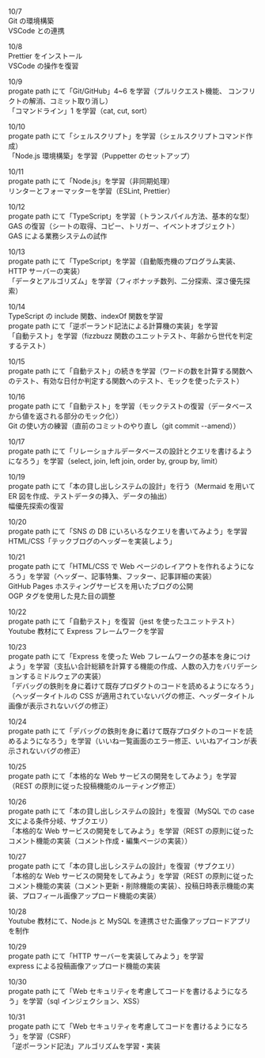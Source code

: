 10/7<br>
Git の環境構築<br>
VSCode との連携<br>

10/8<br>
Prettier をインストール<br>
VSCode の操作を復習<br>

10/9<br>
progate path にて「Git/GitHub」4~6 を学習（プルリクエスト機能、 コンフリクトの解消、コミット取り消し）<br>
「コマンドライン」1 を学習（cat, cut, sort）<br>

10/10<br>
progate path にて「シェルスクリプト」を学習（シェルスクリプトコマンド作成）<br>
「Node.js 環境構築」を学習（Puppetter のセットアップ）<br>

10/11<br>
progate path にて「Node.js」を学習（非同期処理）<br>
リンターとフォーマッターを学習（ESLint, Prettier）<br>

10/12<br>
progate path にて「TypeScript」を学習（トランスパイル方法、基本的な型）<br>
GAS の復習（シートの取得、コピー、トリガー、イベントオブジェクト）<br>
GAS による業務システムの試作<br>

10/13<br>
progate path にて「TypeScript」を学習（自動販売機のプログラム実装、HTTP サーバーの実装）<br>
「データとアルゴリズム」を学習（フィボナッチ数列、二分探索、深さ優先探索）<br>

10/14<br>
TypeScript の include 関数、indexOf 関数を学習<br>
progate path にて「逆ポーランド記法による計算機の実装」を学習<br>
「自動テスト」を学習（fizzbuzz 関数のユニットテスト、年齢から世代を判定するテスト）<br>

10/15<br>
progate path にて「自動テスト」の続きを学習（ワードの数を計算する関数へのテスト、有効な日付か判定する関数へのテスト、モックを使ったテスト）<br>

10/16<br>
progate path にて「自動テスト」を学習（モックテストの復習（データベースから値を返される部分のモック化））<br>
Git の使い方の練習（直前のコミットのやり直し（git commit --amend））<br>

10/17<br>
progate path にて「リレーショナルデータベースの設計とクエリを書けるようになろう」を学習（select, join, left join, order by, group by, limit）<br>

10/19<br>
progate path にて「本の貸し出しシステムの設計」を行う（Mermaid を用いて ER 図を作成、テストデータの挿入、データの抽出）<br>
幅優先探索の復習<br>

10/20<br>
progate path にて「SNS の DB にいろいろなクエリを書いてみよう」を学習<br>
HTML/CSS「テックブログのヘッダーを実装しよう」<br>

10/21<br>
progate path にて「HTML/CSS で Web ページのレイアウトを作れるようになろう」を学習（ヘッダー、記事特集、フッター、記事詳細の実装）<br>
GitHub Pages ホスティングサービスを用いたブログの公開<br>
OGP タグを使用した見た目の調整<br>

10/22<br>
progate path にて「自動テスト」を復習（jest を使ったユニットテスト）<br>
Youtube 教材にて Express フレームワークを学習<br>

10/23<br>
progate path にて「Express を使った Web フレームワークの基本を身につけよう」を学習（支払い合計総額を計算する機能の作成、人数の入力をバリデーションするミドルウェアの実装）<br>
「デバッグの鉄則を身に着けて既存プロダクトのコードを読めるようになろう」（ヘッダータイトルの CSS が適用されていないバグの修正、ヘッダータイトル画像が表示されないバグの修正）<br>

10/24<br>
progate path にて「デバッグの鉄則を身に着けて既存プロダクトのコードを読めるようになろう」を学習（いいね一覧画面のエラー修正、いいねアイコンが表示されないバグの修正）<br>

10/25<br>
progate path にて「本格的な Web サービスの開発をしてみよう」を学習（REST の原則に従った投稿機能のルーティング修正）<br>

10/26<br>
progate path にて「本の貸し出しシステムの設計」を復習（MySQL での case 文による条件分岐、サブクエリ）<br>
「本格的な Web サービスの開発をしてみよう」を学習（REST の原則に従ったコメント機能の実装（コメント作成・編集ページの実装））<br>

10/27<br>
progate path にて「本の貸し出しシステムの設計」を復習（サブクエリ）<br>
「本格的な Web サービスの開発をしてみよう」を学習（REST の原則に従ったコメント機能の実装（コメント更新・削除機能の実装）、投稿日時表示機能の実装、プロフィール画像アップロード機能の実装）<br>

10/28<br>
Youtube 教材にて、Node.js と MySQL を連携させた画像アップロードアプリを制作<br>

10/29<br>
progate path にて「HTTP サーバーを実装してみよう」を学習<br>
express による投稿画像アップロード機能の実装<br>

10/30<br>
progate path にて「Web セキュリティを考慮してコードを書けるようになろう」を学習（sql インジェクション、XSS）<br>

10/31<br>
progate path にて「Web セキュリティを考慮してコードを書けるようになろう」を学習（CSRF）<br>
「逆ポーランド記法」アルゴリズムを学習・実装<br>
